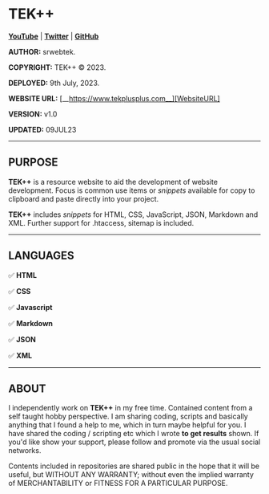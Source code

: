 <!-- control-K V -->

# TEK++

[__YouTube__][YouTube]
| [__Twitter__][Twitter]
| [__GitHub__][GitHub]


__AUTHOR:__ srwebtek.

__COPYRIGHT:__ TEK++ © 2023.

__DEPLOYED:__ 9th July, 2023.

__WEBSITE URL:__ [__https://www.tekplusplus.com__][WebsiteURL]

__VERSION:__ v1.0

__UPDATED:__ 09JUL23

---

## PURPOSE

__TEK++__ is a resource website to aid the development of website development. Focus is common use items or _snippets_ available for copy to clipboard and paste directly into your project.

__TEK++__ includes _snippets_ for HTML, CSS, JavaScript, JSON, Markdown and XML. Further support for .htaccess, sitemap is included.

---



## LANGUAGES

:white_check_mark: __HTML__

:white_check_mark: __CSS__

:white_check_mark: __Javascript__

:white_check_mark: __Markdown__

:white_check_mark: __JSON__

:white_check_mark: __XML__

---



## ABOUT

I independently work on __TEK++__ in my free time. Contained content from a self taught hobby perspective. I am sharing coding, scripts and basically anything that I found a help to me, which in turn maybe helpful for you. I have shared the coding / scripting etc which I wrote __to get results__ shown. If you'd like show your support, please follow and promote via the usual social networks.

Contents included in repositories are shared public in the hope that it will be useful, but WITHOUT ANY WARRANTY; without even the implied warranty of MERCHANTABILITY or FITNESS FOR A PARTICULAR PURPOSE.




[WebsiteURL]: https://tekplusplus.com "TEKx7"

[YouTube]: https://www.youtube.com/ "YouTube - TEK++"
[Twitter]: https://twitter.com/ "Twitter - TEK++"
[GitHub]: https://github.com/srwebtek/tekplusplus "GitHub - TEK++"